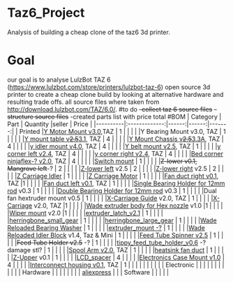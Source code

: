 # Taz6_Project
Analysis of building a cheap clone of the taz6 3d printer. 
# Goal
our goal is to analyse LulzBot TAZ 6 (https://www.lulzbot.com/store/printers/lulzbot-taz-6) open source 3d printer to create a cheap clone build by looking at alternative hardware and resulting trade offs.
all source files where taken from http://download.lulzbot.com/TAZ/6.0/.
#to do
    ~~-collect taz 6 source files~~
    ~~-structure source files~~
    -created parts list with price total
#BOM
| Category |      Part     | Quantity |seller | Price |
|----------|:-------------:|------:|------:|-------:|
| Printed  |[Y Motor Mount v3.0](https://github.com/burdettadam/Taz6_Project/blob/master/production_parts/printed_parts/y_motor_mount/y_motor_mount_v3.0.stl),TAZ   |    1   |       |        |
|          |Y Bearing Mount v3.0, TAZ    |  1     |       |        |
|          |[Y mount table v~~2.5~~3.1](https://github.com/burdettadam/Taz6_Project/blob/master/production_parts/printed_parts/bed_mount_table/bed_mount_table_v3.1.stl), TAZ   | 4      |       |        |
|          |[Y Mount Chassis v~~2.5~~3.3A](https://github.com/burdettadam/Taz6_Project/blob/master/production_parts/printed_parts/bed_mount_chassis/bed_mount_chassis_v3.3_A.stl), TAZ   | 4      |       |        |
|          |[y idler mount v4.0](https://github.com/burdettadam/Taz6_Project/blob/master/production_parts/printed_parts/y_idler_mount/y_idler_mount_v4.0.stl), TAZ   | 4      |       |        |
|          |[Y belt mount v2.5](https://github.com/burdettadam/Taz6_Project/blob/master/production_parts/printed_parts/y_belt_mount/y_belt_mount_v0.75-x2.stl), TAZ   |   1    |       |        |
|          |[y corner left v2.4](https://github.com/burdettadam/Taz6_Project/blob/master/production_parts/printed_parts/y_corner_left/y_corner_left_v2.4.stl), TAZ   | 4      |       |        |
|          |[y corner right v2.4](https://github.com/burdettadam/Taz6_Project/blob/master/production_parts/printed_parts/y_corner_right/y_corner_right_v2.4.stl), TAZ   | 4      |       |        |
|          |[Bed corner ninjaflex-? v2.0](https://github.com/burdettadam/Taz6_Project/blob/master/production_parts/printed_parts/bed_corner_taz6/bed_corner_taz6_v2.stl), TAZ   |  4     |       |        |
|          |[Switch mount](https://github.com/burdettadam/Taz6_Project/blob/master/production_parts/printed_parts/zmin_switch_mount/zmin_switch_mount_v4.1.stl)   |    1   |       |        |
|          |~~Z-lower v0.1, Mangrove left~~-?   | 2      |       |        |
|          |[Z-lower left](https://github.com/burdettadam/Taz6_Project/blob/master/production_parts/printed_parts/z_lower_left/z_lower_left_v2.5.stl) v2.5  | 2      |       |        |
|          |[Z-lower right](https://github.com/burdettadam/Taz6_Project/blob/master/production_parts/printed_parts/z_lower_right/z_lower_right_v2.5.stl) v2.5  | 2      |       |        |
|          |[Z Carriage Idler](https://github.com/burdettadam/Taz6_Project/blob/master/production_parts/printed_parts/z_carriage_idler/z_carriage_idler_v2.9.1.stl)   |    1   |       |        |
|          |[Z Carriage Motor](https://github.com/burdettadam/Taz6_Project/blob/master/production_parts/printed_parts/z_carriage_motor/z_carriage_motor_v2.10.stl)   |    1   |       |        |
|          |[Fan duct right v0.1](https://github.com/burdettadam/Taz6_Project/blob/master/production_parts/printed_parts/fan_duct_right/fan_duct_right_v0.7.4.1d.stl), TAZ   |1       |       |        |
|          |[Fan duct left v0.1](https://github.com/burdettadam/Taz6_Project/blob/master/production_parts/printed_parts/fan_duct_left/fan_duct_left_v0.7.4.1d.stl), TAZ   |  1     |       |        |
|          |[Single Bearing Holder for 12mm rod](https://github.com/burdettadam/Taz6_Project/blob/master/production_parts/printed_parts/12mm_single_bearing_holder/12mm_single_bearing_holder_v0.4.stl) v0.3   | 1      |       |        |
|          |[Double Bearing Holder for 12mm rod](https://github.com/burdettadam/Taz6_Project/blob/master/production_parts/printed_parts/12mm_double_bearing_holder/12mm_double_bearing_holder_v0.7.stl) v0.3   | 1      |       |        |
|          |Dual fan hextruder mount v0.5   | 1      |       |        |
|          |[X-Carriage Guide](https://github.com/burdettadam/Taz6_Project/blob/master/production_parts/printed_parts/x_carriage_guide/x_carriage_guide_v2.stl) v2.0, TAZ   | 1      |       |        |
|          |[X-Carriage](https://github.com/burdettadam/Taz6_Project/blob/master/production_parts/printed_parts/x_carriage_taz6/x_carriage_taz6_v0.3.stl) v2.0, TAZ   |1       |       |        |
|          |[Wade extruder body for Hex nozzle](https://github.com/burdettadam/Taz6_Project/blob/master/production_parts/printed_parts/extruder_body_hex/extruder_body_hex_v1.4.1.stl) v1.0   |1       |       |        |
|          |[Wiper mount](https://github.com/burdettadam/Taz6_Project/blob/master/production_parts/printed_parts/wiper_mount/wiper_mount_v1.1.stl) v2.0   |1       |       |        |
|          |[extruder_latch_v2.1](https://github.com/burdettadam/Taz6_Project/blob/master/production_parts/printed_parts/extruder_latch/extruder_latch_v2.1.stl)   | 1      |       |        |
|          |[herringbone_small_gear](https://github.com/burdettadam/Taz6_Project/blob/master/production_parts/printed_parts/herringbone_small_gear/herringbone_small_gear-1.1-highres.stl)   | 1      |       |        |
|          |[herringbone_large_gear](https://github.com/burdettadam/Taz6_Project/blob/master/production_parts/printed_parts/herringbone_large_gear/herringbone_large_gear_v1.3.stl)   | 1      |       |        |
|          |[Wade Reloaded Bearing Washer](https://github.com/burdettadam/Taz6_Project/blob/master/production_parts/printed_parts/extruder_washer/extruder_washer_v3.0-x16.stl)   | 1      |       |        |
|          |[extruder_mount -?](https://github.com/burdettadam/Taz6_Project/blob/master/production_parts/printed_parts/extruder_mount_taz6/extruder_mount_taz6_v0.8.stl) | 1      |       |        |
|          |[Wade Reloaded Idler Block](https://github.com/burdettadam/Taz6_Project/blob/master/production_parts/printed_parts/extruder_idler_block/extruder_idler_block_v1.4c.stl) v1.4, Taz & Mini   | 1      |       |        |
|          |[Feed Tube Spinner v2.5](https://github.com/burdettadam/Taz6_Project/blob/master/production_parts/printed_parts/feed_tube_spinner/feed_tube_spinner_v3.0.stl)   | 1      |       |        |
|          |~~Feed Tube Holder v2.5~~ -?  | 1      |       |        |
|          |[tippy_feed_tube_holder_v0.6](https://github.com/burdettadam/Taz6_Project/blob/master/production_parts/printed_parts/tippy_feed_tube_holder/tippy_feed_tube_holder_v0.6.stl) -?damage stl?  | 1      |       |        |
|          |[Spool Arm v2.0](https://github.com/burdettadam/Taz6_Project/blob/master/production_parts/printed_parts/spool_arm/spool_arm_v0.2-x2.stl), TAZ   | 1      |       |        |
|          |[heatsink fan duct](https://github.com/burdettadam/Taz6_Project/blob/master/production_parts/printed_parts/heatsink_fan/heatsink_fan_duct_v0.6.stl)   | 1      |       |        |
|          |[Z-Upper](https://github.com/burdettadam/Taz6_Project/blob/master/production_parts/printed_parts/z_upper/z_upper_v2.4.stl) v0.1   |  1     |       |        |
|          |[LCD_spacer](https://github.com/burdettadam/Taz6_Project/blob/master/production_parts/printed_parts/lcd_spacer/lcd_spacer_v0.4.stl)   |  4     |       |        |
|          |[Electronics Case Mount v1.0](https://github.com/burdettadam/Taz6_Project/blob/master/production_parts/printed_parts/electronics_case_mount/electronics_case_mount_v2.0.stl)   | 4      |       |        |
|          |[Interconnect housing v0.1](https://github.com/burdettadam/Taz6_Project/blob/master/production_parts/printed_parts/interconnect_housing/interconnect_housing_v0.6.stl), TAZ   |  1     |       |        |
|          |               |       |       |        |
|    Electronic      |               |       |       |        |
|          |               |       |        |       |
|    Hardware      |               |       |        |
|          |               |       |   [aliexpress](http://www.aliexpress.com/item/5-Hole-90-Degree-Joint-Board-Plate-Corner-Angle-Bracket-Connection-Joint-Strip-for-Aluminum-Profile/32669228356.html?ws_ab_test=searchweb201556_0,searchweb201602_1_10057_10056_10055_10049_10059_10058_10017_106_105_104_10060_103_10061_102_10062_10064,searchweb201603_1&btsid=93fedafa-1d70-452a-961e-7a9f04ef4315)    |        |
|    Software      |               |       |       |        |
